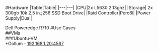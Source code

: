 #Hardware 
|Table|Table| 
|---|---|
|CPU|2x L5630 2.13ghz|
|Storage| 2x 300gb 10k 2.5 in.;256 SSD Boot Drive|
|Raid Controller|Perc6i|
|Power Supply|Dual|

Dell Poweredge R710 
#Use Cases  
##VMs  
###Ubuntu-VM  
*Gollum - [192.168.1.20:4567](http://192.168.1.20:4567)  
